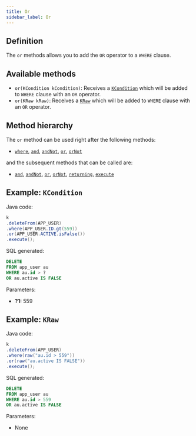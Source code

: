 ```yaml
---
title: Or
sidebar_label: Or
---
```


## Definition

The `or` methods allows you to add the `OR` operator to a `WHERE` clause.

## Available methods

- `or(KCondition kCondition)`: Receives a [`KCondition`](/docs/misc/kcondition/introduction) which will be added to `WHERE` clause with an `OR` operator.
- `or(KRaw kRaw)`: Receives a [`KRaw`](/docs/misc/select-list-values#7-kraw) which will be added to `WHERE` clause with an `OR` operator.

## Method hierarchy

The `or` method can be used right after the following methods:

- [`where`](/docs/delete-statement/where/), [`and`](/docs/delete-statement/where/and), [`andNot`](/docs/delete-statement/where/and-not), [`or`](/docs/delete-statement/where/or), [`orNot`](/docs/delete-statement/where/or-not)

and the subsequent methods that can be called are:

- [`and`](/docs/delete-statement/where/and), [`andNot`](/docs/delete-statement/where/and-not), [`or`](/docs/delete-statement/where/or), [`orNot`](/docs/delete-statement/where/or-not), [`returning`](/docs/delete-statement/returning), [`execute`](/docs/select-statement/select/)

## Example: `KCondition`

Java code:

```java
k
.deleteFrom(APP_USER)
.where(APP_USER.ID.gt(559))
.or(APP_USER.ACTIVE.isFalse())
.execute();
```

SQL generated:

```sql
DELETE
FROM app_user au
WHERE au.id > ?
OR au.active IS FALSE
```

Parameters:

- **?1:** 559

## Example: `KRaw`

Java code:

```java
k
.deleteFrom(APP_USER)
.where(raw("au.id > 559"))
.or(raw("au.active IS FALSE"))
.execute();
```

SQL generated:

```sql
DELETE
FROM app_user au
WHERE au.id > 559
OR au.active IS FALSE
```

Parameters:

- None